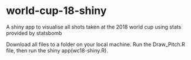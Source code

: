 # world-cup-18-shiny
A shiny app to visualise all shots taken at the 2018 world cup using stats provided by statsbomb

Download all files to a folder on your local machine. Run the Draw_Pitch.R file, then run the shiny app(wc18-shiny.R).
